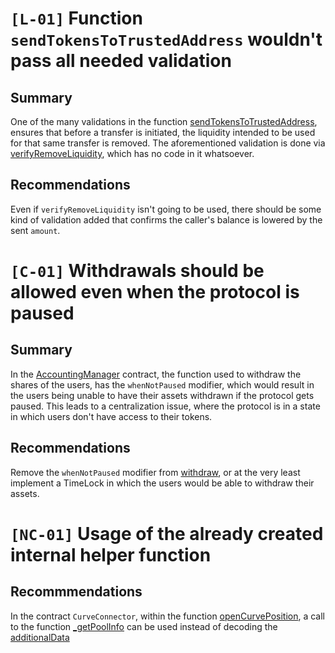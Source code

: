 # `[L-01]` Function `sendTokensToTrustedAddress` wouldn't pass all needed validation

## Summary

One of the many validations in the function [sendTokensToTrustedAddress](https://github.com/code-423n4/2024-04-noya/blob/main/contracts/helpers/BaseConnector.sol#L84-L108), ensures that before a transfer is initiated, the liquidity intended to be used for that same transfer is removed. The aforementioned validation is done via [verifyRemoveLiquidity](https://github.com/code-423n4/2024-04-noya/blob/main/contracts/governance/Watchers.sol#L8), which has no code in it whatsoever.

## Recommendations

Even if `verifyRemoveLiquidity` isn't going to be used, there should be some kind of validation added that confirms the caller's balance is lowered by the sent `amount`.

# `[C-01]` Withdrawals should be allowed even when the protocol is paused

## Summary

In the [AccountingManager](https://github.com/code-423n4/2024-04-noya/blob/main/contracts/accountingManager/AccountingManager.sol) contract, the function used to withdraw the shares of the users, has the `whenNotPaused` modifier, which would result in the users being unable to have their assets withdrawn if the protocol gets paused. This leads to a centralization issue, where the protocol is in a state in which users don't have access to their tokens.

## Recommendations

Remove the `whenNotPaused` modifier from [withdraw](), or at the very least implement a TimeLock in which the users would be able to withdraw their assets.

# `[NC-01]` Usage of the already created internal helper function

## Recommmendations

In the contract `CurveConnector`, within the function [openCurvePosition](https://github.com/code-423n4/2024-04-noya/blob/main/contracts/connectors/CurveConnector.sol#L117), a call to the function [_getPoolInfo](https://github.com/code-423n4/2024-04-noya/blob/main/contracts/connectors/CurveConnector.sol#L258-L262) can be used instead of decoding the [additionalData](https://github.com/code-423n4/2024-04-noya/blob/main/contracts/connectors/CurveConnector.sol#L124)